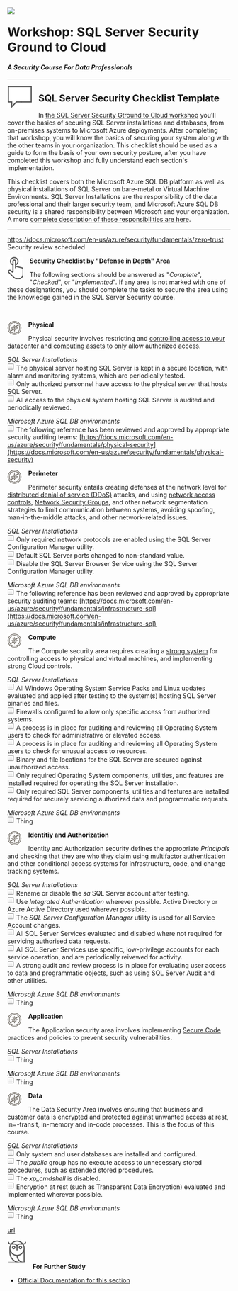 <img style="float: left; margin: 0px 15px 15px 0px;" src="https://raw.githubusercontent.com/microsoft/sqlworkshops/master/graphics/Lock-2.png">

# Workshop: SQL Server Security Ground to Cloud

#### <i>A Security Course For Data Professionals</i>

<p style="border-bottom: 1px solid lightgrey;"></p>

<img style="float: left; margin: 0px 15px 15px 0px;" src="../graphics/textbubble.png"> <h2>SQL Server Security Checklist Template</h2>

In <a href="https://github.com/David-Seis/SecureYourAzureData" target="_blank">the SQL Server Security Gtround to Cloud workshop</a> you'll cover the basics of securing SQL Server installations and databases, from on-premises systems to Microsoft Azure deployments. After completing that workshop, you will know the basics of securing your system along with the other teams in your organization. This checklist should be used as a guide to form the basis of your own security posture, after you have completed this workshop and fully understand each section's implementation.

This checklist covers both the Microsoft Azure SQL DB platform as well as physical installations of SQL Server on bare-metal or Virtual Machine Environments. SQL Server Installations are the responsibility of the data professional and their larger security team, and Microsoft Azure SQL DB security is a shared responsibility between Microsoft and your organization. A more [complete description of these responsibilities are here](https://docs.microsoft.com/en-us/azure/security/fundamentals/shared-responsibility).

<p style="border-bottom: 1px solid lightgrey;"></p>

https://docs.microsoft.com/en-us/azure/security/fundamentals/zero-trust 
Security review scheduled

<p><img style="float: left; margin: 0px 15px 15px 0px;" src="../graphics/point1.png"><b>Security Checklist by "Defense in Depth" Area</b></p>

The following sections should be answered as "*Complete*", "*Checked*", or "*Implemented*". If any area is not marked with one of these designations, you should complete the tasks to secure the area using the knowledge gained in the SQL Server Security course.

<br>

<p><img style="float: left; margin: 0px 15px 15px 0px;" src="../graphics/Compass.png"><b>Physical</b></p>

Physical security involves restricting and [controlling access to your datacenter and computing assets](https://docs.microsoft.com/en-us/windows-server/identity/ad-ds/plan/security-best-practices/securing-domain-controllers-against-attack) to only allow authorized access.

*SQL Server Installations*
<br><img src="../graphics/checkbox.png"> The physical server hosting SQL Server is kept in a secure location, with alarm and monitoring systems, which are periodically tested.
<br><img src="../graphics/checkbox.png"> Only authorized personnel have access to the physical server that hosts SQL Server.
<br><img src="../graphics/checkbox.png"> All access to the physical system hosting SQL Server is audited and periodically reviewed.

*Microsoft Azure SQL DB environments*
<br><img src="../graphics/checkbox.png"> The following reference has been reviewed and approved by appropriate security auditing teams: [https://docs.microsoft.com/en-us/azure/security/fundamentals/physical-security](https://docs.microsoft.com/en-us/azure/security/fundamentals/physical-security)
 
<p><img style="float: left; margin: 0px 15px 15px 0px;" src="../graphics/Compass.png"><b>Perimeter</b></p>

Perimeter security entails creating defenses at the network level for [distributed denial of service (DDoS)](https://docs.microsoft.com/en-us/azure/ddos-protection/types-of-attacks) attacks, and using [network access controls](https://docs.microsoft.com/en-us/azure/azure-sql/database/network-access-controls-overview?view=azuresql), [Network Security Groups](https://docs.microsoft.com/en-us/azure/virtual-network/network-security-groups-overview), and other network segmentation strategies to limit communication between systems, avoiding spoofing, man-in-the-middle attacks, and other network-related issues.

*SQL Server Installations*
<br><img src="../graphics/checkbox.png"> Only required network protocols are enabled using the SQL Server Configuration Manager utility. 
<br><img src="../graphics/checkbox.png"> Default SQL Server ports changed to non-standard value.
<br><img src="../graphics/checkbox.png"> Disable the SQL Server Browser Service using the SQL Server Configuration Manager utility.

*Microsoft Azure SQL DB environments*
<br><img src="../graphics/checkbox.png"> The following reference has been reviewed and approved by appropriate security auditing teams: [https://docs.microsoft.com/en-us/azure/security/fundamentals/infrastructure-sql](https://docs.microsoft.com/en-us/azure/security/fundamentals/infrastructure-sql)

<p><img style="float: left; margin: 0px 15px 15px 0px;" src="../graphics/Compass.png"><b>Compute</b></p>

The Compute security area requires creating a [strong system](https://techcommunity.microsoft.com/t5/itops-talk-blog/introduction-to-secured-core-computing/ba-p/2701672) for controlling access to physical and virtual machines, and implementing strong Cloud controls.

*SQL Server Installations*
<br><img src="../graphics/checkbox.png"> All Windows Operating System Service Packs and Linux updates evaluated and applied after testing to the system(s) hosting SQL Server binaries and files. 
<br><img src="../graphics/checkbox.png"> Firewalls configured to allow only specific access from authorized systems. 
<br><img src="../graphics/checkbox.png"> A process is in place for auditing and reviewing all Operating System users to check for administrative or elevated access.
<br><img src="../graphics/checkbox.png"> A process is in place for auditing and reviewing all Operating System users to check for unusual access to resources.
<br><img src="../graphics/checkbox.png"> Binary and file locations for the SQL Server are secured against unauthorized access.
<br><img src="../graphics/checkbox.png"> Only required Operating System components, utilities, and features are installed required for operating the SQL Server installation.
<br><img src="../graphics/checkbox.png"> Only required SQL Server components, utilities and features are installed required for securely servicing authorized data and programmatic requests.

*Microsoft Azure SQL DB environments*
<br><img src="../graphics/checkbox.png"> Thing

<p><img style="float: left; margin: 0px 15px 15px 0px;" src="../graphics/Compass.png"><b>Identitiy and Authorization</b></p>

Identity and Authorization security defines the appropriate *Principals* and checking that they are who they claim using [multifactor authentication](https://docs.microsoft.com/en-us/azure/active-directory/authentication/concept-mfa-howitworks) and other conditional access systems for infrastructure, code, and change tracking systems.

*SQL Server Installations*
<br><img src="../graphics/checkbox.png"> Rename or disable the *sa* SQL Server account after testing.
<br><img src="../graphics/checkbox.png"> Use *Integrated Authentication* wherever possible. Active Directory or Azure Active Directory used wherever possible.
<br><img src="../graphics/checkbox.png"> The *SQL Server Configuration Manager* utility is used for all Service Account changes.
<br><img src="../graphics/checkbox.png"> All SQL Server Services evaluated and disabled where not required for servicing authorised data requests.
<br><img src="../graphics/checkbox.png"> All SQL Server Services use specific, low-privilege accounts for each service operation, and are periodically reivewed for activity.
<br><img src="../graphics/checkbox.png"> A strong audit and review process is in place for evaluating user access to data and programmatic objects, such as using SQL Server Audit and other utilities. 

*Microsoft Azure SQL DB environments*
<br><img src="../graphics/checkbox.png"> Thing
 
<p><img style="float: left; margin: 0px 15px 15px 0px;" src="../graphics/Compass.png"><b>Application</b></p>

The Application security area involves implementing [Secure Code](https://docs.microsoft.com/en-us/dotnet/standard/security/secure-coding-guidelines) practices and policies to prevent security vulnerabilities.

*SQL Server Installations*
<br><img src="../graphics/checkbox.png"> Thing 

*Microsoft Azure SQL DB environments*
<br><img src="../graphics/checkbox.png"> Thing
 

<p><img style="float: left; margin: 0px 15px 15px 0px;" src="../graphics/Compass.png"><b>Data</b></p>

The Data Security Area involves ensuring that business and customer data is encrypted and protected against unwanted access at rest, in=-transit, in-memory and in-code processes. This is the focus of this course.

*SQL Server Installations*
<br><img src="../graphics/checkbox.png"> Only system and user databases are installed and configured.
<br><img src="../graphics/checkbox.png"> The *public* group has no execute access to unnecessary stored procedures, such as extended stored procedures. 
<br><img src="../graphics/checkbox.png"> The *xp_cmdshell* is disabled.
<br><img src="../graphics/checkbox.png"> Encryption at rest (such as Transparent Data Encryption) evaluated and implemented wherever possible.



*Microsoft Azure SQL DB environments*
<br><img src="../graphics/checkbox.png"> Thing

<a href="url" target="_blank">url</a>

<p><img style="margin: 0px 15px 15px 0px;" src="../graphics/owl.png"><b>For Further Study</b></p>
<ul>
    <li><a href="url" target="_blank">Official Documentation for this section</a></li>
</ul>
